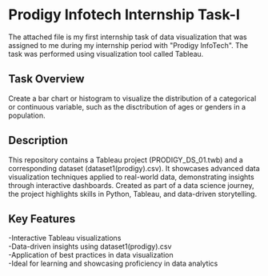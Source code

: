 # Prodigy Infotech Internship Task-I
The attached file is my first internship task of data visualization that was assigned to me during my internship period with "Prodigy InfoTech". The task was performed using visualization tool called Tableau.
## Task Overview
Create a bar chart or histogram to visualize the distribution of a categorical or continuous variable, such as the disctribution of ages or genders in a population.
## Description
This repository contains a Tableau project (PRODIGY_DS_01.twb) and a corresponding dataset (dataset1(prodigy).csv). It showcases advanced data visualization techniques applied to real-world data, demonstrating insights through interactive dashboards. Created as part of a data science journey, the project highlights skills in Python, Tableau, and data-driven storytelling.
## Key Features
<p>-Interactive Tableau visualizations<br>
-Data-driven insights using dataset1(prodigy).csv<br>
-Application of best practices in data visualization<br>
-Ideal for learning and showcasing proficiency in data analytics</p>
